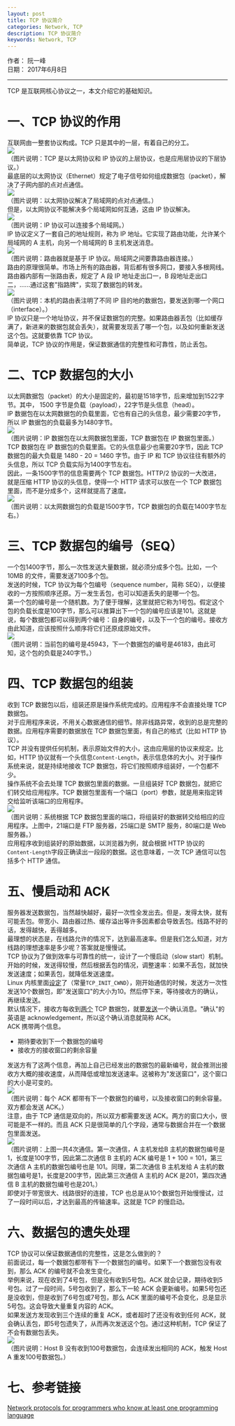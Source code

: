```yaml
---
layout: post
title: TCP 协议简介
categories: Network, TCP
description: TCP 协议简介
keywords: Network, TCP
---
```


作者： 阮一峰  
日期： 2017年6月8日  

***  

TCP 是互联网核心协议之一，本文介绍它的基础知识。  

# 一、TCP 协议的作用  
互联网由一整套协议构成。TCP 只是其中的一层，有着自己的分工。  
![](/images/posts/2021/tcp/network-layer.png)  
（图片说明：TCP 是以太网协议和 IP 协议的上层协议，也是应用层协议的下层协议。）  
最底层的以太网协议（Ethernet）规定了电子信号如何组成数据包（packet），解决了子网内部的点对点通信。  
![](/images/posts/2021/tcp/network-topology.jpg)  
（图片说明：以太网协议解决了局域网的点对点通信。）  
但是，以太网协议不能解决多个局域网如何互通，这由 IP 协议解决。  
![](/images/posts/2021/tcp/ip.png)  
（图片说明：IP 协议可以连接多个局域网。）  
IP 协议定义了一套自己的地址规则，称为 IP 地址。它实现了路由功能，允许某个局域网的 A 主机，向另一个局域网的 B 主机发送消息。  
![](/images/posts/2021/tcp/router.jpg)  
（图片说明：路由器就是基于 IP 协议。局域网之间要靠路由器连接。）  
路由的原理很简单。市场上所有的路由器，背后都有很多网口，要接入多根网线。路由器内部有一张路由表，规定了 A 段 IP 地址走出口一，B 段地址走出口二，......通过这套"指路牌"，实现了数据包的转发。  
![](/images/posts/2021/tcp/route_table.jpg)  
（图片说明：本机的路由表注明了不同 IP 目的地的数据包，要发送到哪一个网口（interface）。）  
IP 协议只是一个地址协议，并不保证数据包的完整。如果路由器丢包（比如缓存满了，新进来的数据包就会丢失），就需要发现丢了哪一个包，以及如何重新发送这个包。这就要依靠 TCP 协议。  
简单说，TCP 协议的作用是，保证数据通信的完整性和可靠性，防止丢包。  
# 二、TCP 数据包的大小  
以太网数据包（packet）的大小是固定的，最初是1518字节，后来增加到1522字节。其中， 1500 字节是负载（payload），22字节是头信息（head）。  
IP 数据包在以太网数据包的负载里面，它也有自己的头信息，最少需要20字节，所以 IP 数据包的负载最多为1480字节。  
![](/images/posts/2021/tcp/tcp_datagram.png)  
（图片说明：IP 数据包在以太网数据包里面，TCP 数据包在 IP 数据包里面。）  
TCP 数据包在 IP 数据包的负载里面。它的头信息最少也需要20字节，因此 TCP 数据包的最大负载是 1480 - 20 = 1460 字节。由于 IP 和 TCP 协议往往有额外的头信息，所以 TCP 负载实际为1400字节左右。  
因此，一条1500字节的信息需要两个 TCP 数据包。HTTP/2 协议的一大改进， 就是压缩 HTTP 协议的头信息，使得一个 HTTP 请求可以放在一个 TCP 数据包里面，而不是分成多个，这样就提高了速度。  
![](/images/posts/2021/tcp/data_frame.png)  
（图片说明：以太网数据包的负载是1500字节，TCP 数据包的负载在1400字节左右。）  
# 三、TCP 数据包的编号（SEQ）  
一个包1400字节，那么一次性发送大量数据，就必须分成多个包。比如，一个 10MB 的文件，需要发送7100多个包。  
发送的时候，TCP 协议为每个包编号（sequence number，简称 SEQ），以便接收的一方按照顺序还原。万一发生丢包，也可以知道丢失的是哪一个包。  
第一个包的编号是一个随机数。为了便于理解，这里就把它称为1号包。假定这个包的负载长度是100字节，那么可以推算出下一个包的编号应该是101。这就是说，每个数据包都可以得到两个编号：自身的编号，以及下一个包的编号。接收方由此知道，应该按照什么顺序将它们还原成原始文件。  
![](/images/posts/2021/tcp/seq.png)  
（图片说明：当前包的编号是45943，下一个数据包的编号是46183，由此可知，这个包的负载是240字节。）  
# 四、TCP 数据包的组装  
收到 TCP 数据包以后，组装还原是操作系统完成的。应用程序不会直接处理 TCP 数据包。  
对于应用程序来说，不用关心数据通信的细节。除非线路异常，收到的总是完整的数据。应用程序需要的数据放在 TCP 数据包里面，有自己的格式（比如 HTTP 协议）。  
TCP 并没有提供任何机制，表示原始文件的大小，这由应用层的协议来规定。比如，HTTP 协议就有一个头信息`Content-Length`，表示信息体的大小。对于操作系统来说，就是持续地接收 TCP 数据包，将它们按照顺序组装好，一个包都不少。  
操作系统不会去处理 TCP 数据包里面的数据。一旦组装好 TCP 数据包，就把它们转交给应用程序。TCP 数据包里面有一个端口（port）参数，就是用来指定转交给监听该端口的应用程序。  
![](/images/posts/2021/tcp/port.jpg)  
（图片说明：系统根据 TCP 数据包里面的端口，将组装好的数据转交给相应的应用程序。上图中，21端口是 FTP 服务器，25端口是 SMTP 服务，80端口是 Web 服务器。）  
应用程序收到组装好的原始数据，以浏览器为例，就会根据 HTTP 协议的`Content-Length`字段正确读出一段段的数据。这也意味着，一次 TCP 通信可以包括多个 HTTP 通信。  
# 五、慢启动和 ACK  
服务器发送数据包，当然越快越好，最好一次性全发出去。但是，发得太快，就有可能丢包。带宽小、路由器过热、缓存溢出等许多因素都会导致丢包。线路不好的话，发得越快，丢得越多。  
最理想的状态是，在线路允许的情况下，达到最高速率。但是我们怎么知道，对方线路的理想速率是多少呢？答案就是慢慢试。  
TCP 协议为了做到效率与可靠性的统一，设计了一个慢启动（slow start）机制。开始的时候，发送得较慢，然后根据丢包的情况，调整速率：如果不丢包，就加快发送速度；如果丢包，就降低发送速度。  
Linux 内核里面[设定](http://elixir.free-electrons.com/linux/v4.5/source/include/net/tcp.h#L220)了（常量`TCP_INIT_CWND`），刚开始通信的时候，发送方一次性发送10个数据包，即"发送窗口"的大小为10。然后停下来，等待接收方的确认，再继续发送。  
默认情况下，接收方每收到[两个](https://serverfault.com/questions/348666/when-the-tcp-engine-decides-to-send-an-ack) TCP 数据包，就要[发送](https://stackoverflow.com/a/3604882/1194049)一个确认消息。"确认"的英语是 acknowledgement，所以这个确认消息就简称 ACK。  
ACK 携带两个信息。  
* 期待要收到下一个数据包的编号  
* 接收方的接收窗口的剩余容量  

发送方有了这两个信息，再加上自己已经发出的数据包的最新编号，就会推测出接收方大概的接收速度，从而降低或增加发送速率。这被称为"发送窗口"，这个窗口的大小是可变的。  
![](/images/posts/2021/tcp/window.png)  
（图片说明：每个 ACK 都带有下一个数据包的编号，以及接收窗口的剩余容量。双方都会发送 ACK。）  
注意，由于 TCP 通信是双向的，所以双方都需要发送 ACK。两方的窗口大小，很可能是不一样的。而且 ACK 只是很简单的几个字段，通常与数据合并在一个数据包里面发送。  
![](/images/posts/2021/tcp/ack.jpg)  
（图片说明：上图一共4次通信。第一次通信，A 主机发给B 主机的数据包编号是1，长度是100字节，因此第二次通信 B 主机的 ACK 编号是 1 + 100 = 101，第三次通信 A 主机的数据包编号也是 101。同理，第二次通信 B 主机发给 A 主机的数据包编号是1，长度是200字节，因此第三次通信 A 主机的 ACK 是201，第四次通信 B 主机的数据包编号也是201。）  
即使对于带宽很大、线路很好的连接，TCP 也总是从10个数据包开始慢慢试，过了一段时间以后，才达到最高的传输速率。这就是 TCP 的慢启动。  
# 六、数据包的遗失处理  
TCP 协议可以保证数据通信的完整性，这是怎么做到的？  
前面说过，每一个数据包都带有下一个数据包的编号。如果下一个数据包没有收到，那么 ACK 的编号就不会发生变化。  
举例来说，现在收到了4号包，但是没有收到5号包。ACK 就会记录，期待收到5号包。过了一段时间，5号包收到了，那么下一轮 ACK 会更新编号。如果5号包还是没收到，但是收到了6号包或7号包，那么 ACK 里面的编号不会变化，总是显示5号包。这会导致大量重复内容的 ACK。  
如果发送方发现收到三个连续的重复 ACK，或者超时了还没有收到任何 ACK，就会确认丢包，即5号包遗失了，从而再次发送这个包。通过这种机制，TCP 保证了不会有数据包丢失。  
![](/images/posts/2021/tcp/timeout.png)  
（图片说明：Host B 没有收到100号数据包，会连续发出相同的 ACK，触发 Host A 重发100号数据包。）  
# 七、参考链接  
[Network protocols for programmers who know at least one programming language](https://www.destroyallsoftware.com/compendium/network-protocols)
